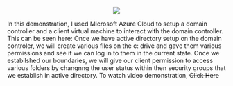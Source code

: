 <p align="center">
<img src="https://d1ka0itfguscri.cloudfront.net/r5Jl/2023/04/14/07/46/c0f2imVaN7p/preview.jpg">
</p>

In this demonstration, I used Microsoft Azure Cloud to setup a domain controller and a client virtual machine to interact with the domain controller. This can be seen here: 
Once we have active directory setup on the domain controler, we will create various files on the c: drive and gave them various permissions and see if we can log in to them in the current state. Once we estabilshed our boundaries, we will give our client permission to access various folders by changnng the user status within then security groups that we establish in active directory.
To watch video demonstration, <s href="#">Click Here</a>
